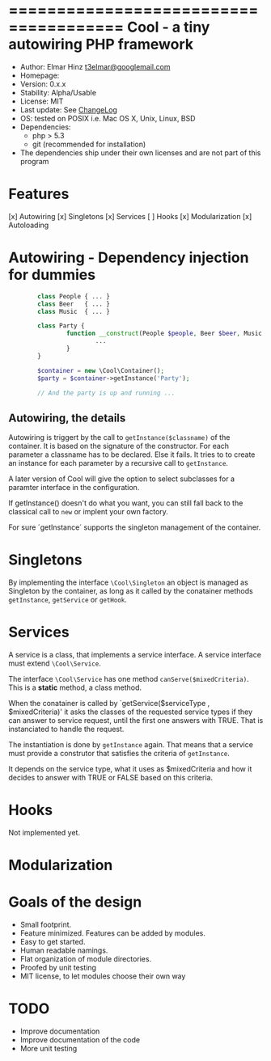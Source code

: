 ======================================
Cool - a tiny autowiring PHP framework
======================================

 * Author: Elmar Hinz <t3elmar@googlemail.com>
 * Homepage: 
 * Version: 0.x.x
 * Stability: Alpha/Usable
 * License: MIT
 * Last update: See [ChangeLog](https://github.com/t3elmar/Cool/blob/master/ChangeLog)
 * OS: tested on POSIX i.e. Mac OS X, Unix, Linux, BSD
 * Dependencies: 
   * php > 5.3
   * git (recommended for installation)
 * The dependencies ship under their own licenses and are not part of this program
	
Features
========

[x] Autowiring
[x] Singletons
[x] Services
[ ] Hooks
[x] Modularization
[x] Autoloading

Autowiring - Dependency injection for dummies
=============================================

```php
        class People { ... }
        class Beer   { ... }
        class Music  { ... } 

        class Party {
                function __construct(People $people, Beer $beer, Music $music) {
                        ...
                }
        }

        $container = new \Cool\Container();
        $party = $container->getInstance('Party');

        // And the party is up and running ...
```

Autowiring, the details
-----------------------

Autowiring is triggert by the call to `getInstance($classname)` 
of the container.  It is based on the signature of the constructor. 
For each parameter a classname has to be declared. Else it fails.
It tries to to create an instance for each parameter 
by a recursive call to `getInstance`.

A later version of Cool will give the option to select subclasses
for a paramter interface in the configuration. 

If getInstance() doesn't do what you want, you can still fall back
to the classical call to `new` or implent your own factory.

For sure ´getInstance´ supports the singleton management of the container.

Singletons
==========

By implementing the interface `\Cool\Singleton` an object is managed as 
Singleton by the container, as long as it called by the conatainer
methods `getInstance`, `getService` or `getHook`.

Services
========

A service is a class, that implements a service interface.
A service interface must extend `\Cool\Service`.

The interface `\Cool\Service` has one method `canServe($mixedCriteria)`. 
This is a **static** method, a class method. 

When the conatainer is called by `getService($serviceType , $mixedCriteria)'
it asks the classes of the requested service types if they can
answer to service request, until the first one answers with TRUE.
That is instanciated to handle the request. 

The instantiation is done by `getInstance` again. That means that
a service must provide a construtor that satisfies the criteria of
`getInstance`.

It depends on the service type, what it uses as $mixedCriteria and how
it decides to answer with TRUE or FALSE based on this criteria.

Hooks
=====

Not implemented yet.

Modularization
==============




Goals of the design
===================

* Small footprint.
* Feature minimized. Features can be added by modules.
* Easy to get started.
* Human readable namings.
* Flat organization of module directories.
* Proofed by unit testing 
* MIT license, to let modules choose their own way 

TODO
====

* Improve documentation
* Improve documentation of the code
* More unit testing

